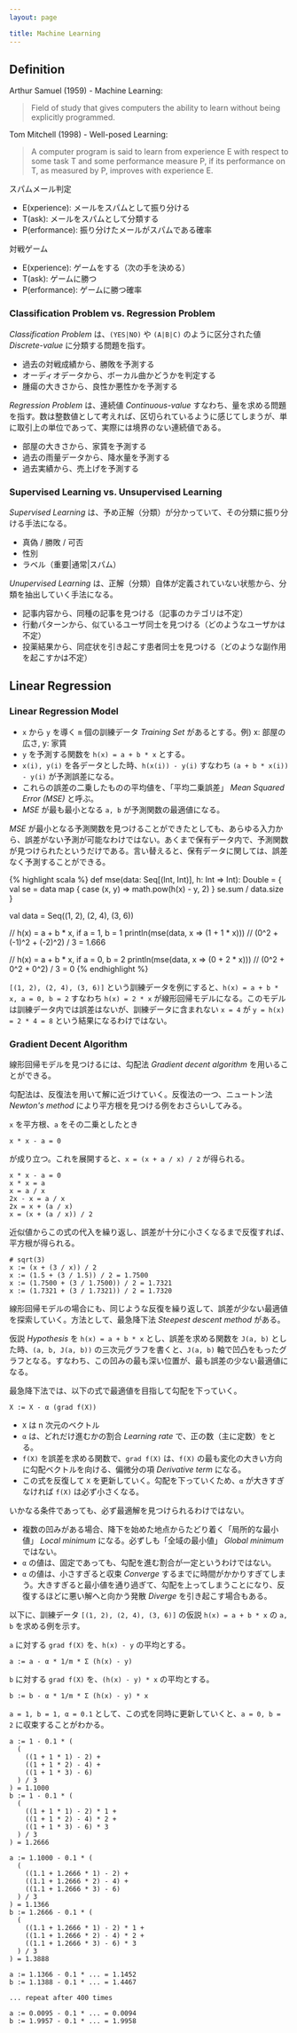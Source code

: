 ```yaml
---
layout: page

title: Machine Learning
---
```


## Definition

Arthur Samuel (1959) - Machine Learning:

> Field of study that gives computers the ability to learn without being explicitly programmed.

Tom Mitchell (1998) - Well-posed Learning:

> A computer program is said to learn from experience E with respect to some task T
and some performance measure P, if its performance on T, as measured by P, improves with experience E.

スパムメール判定

* E(xperience): メールをスパムとして振り分ける
* T(ask): メールをスパムとして分類する
* P(erformance): 振り分けたメールがスパムである確率

対戦ゲーム

* E(xperience): ゲームをする（次の手を決める）
* T(ask): ゲームに勝つ
* P(erformance): ゲームに勝つ確率

### Classification Problem vs. Regression Problem

_Classification Problem_ は、`(YES|NO)` や `(A|B|C)` のように区分された値 _Discrete-value_ に分類する問題を指す。

* 過去の対戦成績から、勝敗を予測する
* オーディオデータから、ボーカル曲かどうかを判定する
* 腫瘍の大きさから、良性か悪性かを予測する

_Regression Problem_ は、連続値 _Continuous-value_ すなわち、量を求める問題を指す。数は整数値として考えれば、区切られているように感じてしまうが、単に取引上の単位であって、実際には境界のない連続値である。

* 部屋の大きさから、家賃を予測する
* 過去の雨量データから、降水量を予測する
* 過去実績から、売上げを予測する

### Supervised Learning vs. Unsupervised Learning

_Supervised Learning_ は、予め正解（分類）が分かっていて、その分類に振り分ける手法になる。

* 真偽 / 勝敗 / 可否
* 性別
* ラベル（重要|通常|スパム）

_Unupervised Learning_ は、正解（分類）自体が定義されていない状態から、分類を抽出していく手法になる。

* 記事内容から、同種の記事を見つける（記事のカテゴリは不定）
* 行動パターンから、似ているユーザ同士を見つける（どのようなユーザかは不定）
* 投薬結果から、同症状を引き起こす患者同士を見つける（どのような副作用を起こすかは不定）

## Linear Regression

### Linear Regression Model

* `x` から `y` を導く `m` 個の訓練データ _Training Set_ があるとする。例) x: 部屋の広さ, y: 家賃
* `y` を予測する関数を `h(x) = a + b * x` とする。
* `x(i), y(i)` を各データとした時、`h(x(i)) - y(i)` すなわち `(a + b * x(i)) - y(i)` が予測誤差になる。
* これらの誤差の二乗したものの平均値を、「平均二乗誤差」 _Mean Squared Error (MSE)_ と呼ぶ。
* _MSE_ が最も最小となる `a, b` が予測関数の最適値になる。

_MSE_ が最小となる予測関数を見つけることができたとしても、あらゆる入力から、誤差がない予測が可能なわけではない。あくまで保有データ内で、予測関数が見つけられたというだけである。言い替えると、保有データに関しては、誤差なく予測することができる。

{% highlight scala %}
def mse(data: Seq[(Int, Int)], h: Int => Int): Double = {
  val se = data map { case (x, y) =>
    math.pow(h(x) - y, 2)
  }
  se.sum / data.size
}

val data = Seq((1, 2), (2, 4), (3, 6))

// h(x) = a + b * x, if a = 1, b = 1
println(mse(data, x => (1 + 1 * x))) // (0^2 + (-1)^2 + (-2)^2) / 3 = 1.666

// h(x) = a + b * x, if a = 0, b = 2
println(mse(data, x => (0 + 2 * x))) // (0^2 + 0^2 + 0^2) / 3 = 0
{% endhighlight %}

`[(1, 2), (2, 4), (3, 6)]` という訓練データを例にすると、`h(x) = a + b * x, a = 0, b = 2` すなわち `h(x) = 2 * x` が線形回帰モデルになる。このモデルは訓練データ内では誤差はないが、訓練データに含まれない `x = 4` が `y = h(x) = 2 * 4 = 8` という結果になるわけではない。

### Gradient Decent Algorithm

線形回帰モデルを見つけるには、勾配法 _Gradient decent algorithm_ を用いることができる。

勾配法は、反復法を用いて解に近づけていく。反復法の一つ、ニュートン法 _Newton's method_ により平方根を見つける例をおさらいしてみる。

`x` を平方根、`a` をその二乗としたとき

    x * x - a = 0

が成り立つ。これを展開すると、`x = (x + a / x) / 2` が得られる。

    x * x - a = 0
    x * x = a
    x = a / x
    2x - x = a / x
    2x = x + (a / x)
    x = (x + (a / x)) / 2

近似値からこの式の代入を繰り返し、誤差が十分に小さくなるまで反復すれば、平方根が得られる。

    # sqrt(3)
    x := (x + (3 / x)) / 2
    x := (1.5 + (3 / 1.5)) / 2 = 1.7500
    x := (1.7500 + (3 / 1.7500)) / 2 = 1.7321
    x := (1.7321 + (3 / 1.7321)) / 2 = 1.7320

線形回帰モデルの場合にも、同じような反復を繰り返して、誤差が少ない最適値を探索していく。方法として、最急降下法 _Steepest descent method_ がある。

仮説 _Hypothesis_ を `h(x) = a + b * x` とし、誤差を求める関数を `J(a, b)` とした時、`(a, b, J(a, b))` の三次元グラフを書くと、`J(a, b)` 軸で凹凸をもったグラフとなる。すなわち、この凹みの最も深い位置が、最も誤差の少ない最適値になる。

最急降下法では、以下の式で最適値を目指して勾配を下っていく。

    X := X - α (grad f(X))

* `X` は n 次元のベクトル
* `α` は、どれだけ進むかの割合 _Learning rate_ で、正の数（主に定数）をとる。
* `f(X)` を誤差を求める関数で、`grad f(X)` は、`f(X)` の最も変化の大きい方向に勾配ベクトルを向ける、偏微分の項 _Derivative term_ になる。
* この式を反復して `X` を更新していく。勾配を下っていくため、`α` が大きすぎなければ `f(X)` は必ず小さくなる。

いかなる条件であっても、必ず最適解を見つけられるわけではない。

* 複数の凹みがある場合、降下を始めた地点からたどり着く「局所的な最小値」 _Local minimum_ になる。必ずしも「全域の最小値」 _Global minimum_ ではない。
* `α` の値は、固定であっても、勾配を進む割合が一定というわけではない。
* `α` の値は、小さすぎると収束 _Converge_ するまでに時間がかかりすぎてしまう。大きすぎると最小値を通り過ぎて、勾配を上ってしまうことになり、反復するほどに悪い解へと向かう発散 _Diverge_ を引き起こす場合もある。

以下に、訓練データ `[(1, 2), (2, 4), (3, 6)]` の仮説 `h(x) = a + b * x` の `a, b` を求める例を示す。

`a` に対する `grad f(X)` を、`h(x) - y` の平均とする。

    a := a - α * 1/m * Σ (h(x) - y)

`b` に対する `grad f(X)` を、`(h(x) - y) * x` の平均とする。

    b := b - α * 1/m * Σ (h(x) - y) * x

`a = 1, b = 1, α = 0.1` として、この式を同時に更新していくと、`a = 0, b = 2` に収束することがわかる。

    a := 1 - 0.1 * (
      (
        ((1 + 1 * 1) - 2) +
        ((1 + 1 * 2) - 4) +
        ((1 + 1 * 3) - 6)
      ) / 3
    ) = 1.1000
    b := 1 - 0.1 * (
      (
        ((1 + 1 * 1) - 2) * 1 +
        ((1 + 1 * 2) - 4) * 2 +
        ((1 + 1 * 3) - 6) * 3
      ) / 3
    ) = 1.2666

    a := 1.1000 - 0.1 * (
      (
        ((1.1 + 1.2666 * 1) - 2) +
        ((1.1 + 1.2666 * 2) - 4) +
        ((1.1 + 1.2666 * 3) - 6)
      ) / 3
    ) = 1.1366
    b := 1.2666 - 0.1 * (
      (
        ((1.1 + 1.2666 * 1) - 2) * 1 +
        ((1.1 + 1.2666 * 2) - 4) * 2 +
        ((1.1 + 1.2666 * 3) - 6) * 3
      ) / 3
    ) = 1.3888

    a := 1.1366 - 0.1 * ... = 1.1452
    b := 1.1388 - 0.1 * ... = 1.4467

    ... repeat after 400 times

    a := 0.0095 - 0.1 * ... = 0.0094
    b := 1.9957 - 0.1 * ... = 1.9958

